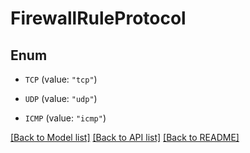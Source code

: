 # FirewallRuleProtocol

## Enum


* `TCP` (value: `"tcp"`)

* `UDP` (value: `"udp"`)

* `ICMP` (value: `"icmp"`)


[[Back to Model list]](../README.md#documentation-for-models) [[Back to API list]](../README.md#documentation-for-api-endpoints) [[Back to README]](../README.md)


